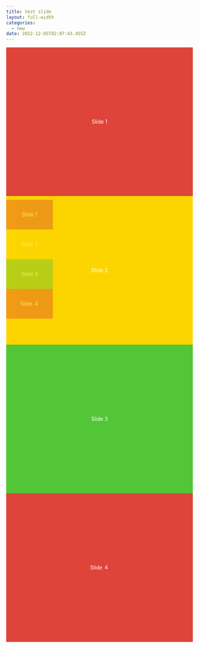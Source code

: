 ```yaml
---
title: test slide
layout: full-width
categories:
  - new
date: 2022-12-05T02:07:43.455Z
---
```

<!DOCTYPE html>

<html>

<head>

<meta charset="UTF-8"><meta name="viewport" content="width=device-width, initial-scale=1.0"><meta http-equiv="X-UA-Compatible" content="ie=edge"><meta name="viewport" content="width=device-width, initial-scale=1.0"><link href="https://unpkg.com/tailwindcss@^2/dist/tailwind.min.css" rel="stylesheet" /><script src="https://cdn.tailwindcss.com"></script><script src="https://ajax.googleapis.com/ajax/libs/jquery/3.3.1/jquery.min.js"></script><script src="https://unpkg.com/tailwindcss-jit-cdn"></script><link rel="stylesheet" href="https://cdn.jsdelivr.net/npm/swiper@8/swiper-bundle.min.css" /><script src="https://cdn.jsdelivr.net/npm/swiper@8/swiper-bundle.min.js">

</script><style>.swiper--wrapper {/\* wrapperのサイズを調整 \*/width: 100%;
height: 300px;}.swiper-slide {/\* スライドのサイズを調整、中身のテキスト配置調整、背景色 \*/color: #ffffff;width: 100%;height: 100%;text-align: center;line-height: 400px;}.swiper-slide:nth-child(3n + 1) {background-color: #de4439;}.swiper-slide:nth-child(3n + 2) {
background-color: #fcd500;}.swiper-slide:nth-child(3n + 3) {background-color: #53c638;}.mySwiper2 {height: 400px;width: 100%;}.mySwiper {height: 100px;box-sizing: border-box;padding: 10px 0;}.mySwiper .swiper-slide {width: 25%;height: 100%;
opacity: 0.4;line-height: 80px;}.mySwiper .swiper-slide-thumb-active {opacity: 1;}
</style></head>

<body>

<div class="swiper mySwiper2">

<!-- Additional required wrapper -->

<div class="swiper-wrapper">

<!-- Slides -->

<div class="swiper-slide">Slide 1</div>

<div class="swiper-slide">Slide 2</div>

<div class="swiper-slide">Slide 3</div>

<div class="swiper-slide">Slide ４</div>

</div>

<!-- 必要に応じてナビボタン -->

<div class="swiper-button-prev"></div>

<div class="swiper-button-next"></div>

</div>

<div class="swiper mySwiper">

<!-- Additional required wrapper -->

<div class="swiper-wrapper">

<!-- Slides -->

<div class="swiper-slide">Slide 1</div>

<div class="swiper-slide">Slide 2</div>

<div class="swiper-slide">Slide 3</div>

<div class="swiper-slide">Slide ４</div>

</div>

</div>

<script>

const swiper = new Swiper(".mySwiper", {

spaceBetween: 10,

slidesPerView: 4

});



const swiper2 = new Swiper(".mySwiper2", {

thumbs: {

swiper: swiper

},

navigation: {

nextEl: ".swiper-button-next",

prevEl: ".swiper-button-prev"

}

});
</script>

</body>

</html>